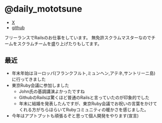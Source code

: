 # @daily_mototsune

- [X](https://x.com/daily_mototsune)
- [github](https://github.com/saeki-mototsune)

フリーランスでRailsのお仕事をしています。
無免許スクラムマスターなのでチームをスクラムチームを盛り上げたりもしてます。

## 最近

* 年末年始はヨーロッパ(フランクフルト,ミュンヘン,アテネ,サントリーニ島)に行ってきました
* 東京Ruby会議に参加しました
  * John氏の基調講演よかったですね
  * GithubのRailsは驚くほど普通のRailsと言っていたのが印象的でした
  * 年末に結婚を発表したんですが、東京Ruby会議でお祝いの言葉をかけてくれる方がちらほらいてRubyコミュニティの暖かさを感じました。
* 今年はアプトプットも頑張るぞと思って個人開発をやります(宣言)